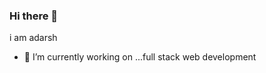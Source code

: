 ### Hi there 👋

i am adarsh
- 🔭 I’m currently working on ...full stack web development

<!--
**adarshjha12/adarshjha12** is a ✨ _special_ ✨ repository because its `README.md` (this file) appears on your GitHub profile.

Here are some ideas to get you started:

- 🌱 I’m currently learning ... backend development

- 💬 Ask me about ...
- 📫 How to reach me: ...
- 😄 Pronouns: ...
- ⚡ Fun fact: ...
-->
